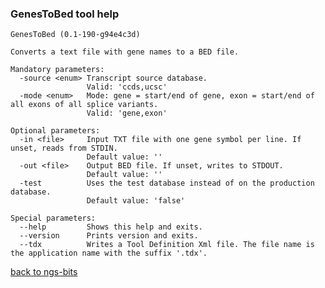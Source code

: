 ### GenesToBed tool help
	GenesToBed (0.1-190-g94e4c3d)
	
	Converts a text file with gene names to a BED file.
	
	Mandatory parameters:
	  -source <enum> Transcript source database.
	                 Valid: 'ccds,ucsc'
	  -mode <enum>   Mode: gene = start/end of gene, exon = start/end of all exons of all splice variants.
	                 Valid: 'gene,exon'
	
	Optional parameters:
	  -in <file>     Input TXT file with one gene symbol per line. If unset, reads from STDIN.
	                 Default value: ''
	  -out <file>    Output BED file. If unset, writes to STDOUT.
	                 Default value: ''
	  -test          Uses the test database instead of on the production database.
	                 Default value: 'false'
	
	Special parameters:
	  --help         Shows this help and exits.
	  --version      Prints version and exits.
	  --tdx          Writes a Tool Definition Xml file. The file name is the application name with the suffix '.tdx'.
	
[back to ngs-bits](https://github.com/marc-sturm/ngs-bits)